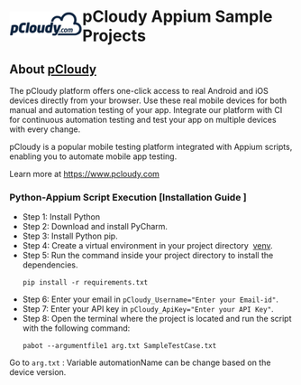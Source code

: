 

<!DOCTYPE html>
<html>
<head>
    <title>pCloudy Appium Sample Projects</title>
    <style>
        h1 {
            display: flex;
            flex-direction: row;
            align-items: center;
        }
        img {
            max-width: 100%;
        }
    </style>
</head>
<body>

<h1><a href="https://www.pcloudy.com" target="_blank" rel="noopener noreferrer"><img src="/images/pcloudy.png"></a><span>pCloudy Appium Sample Projects</span></h1>

<h2>About <a href="https://www.pcloudy.com">pCloudy</a></h2>

<p>The pCloudy platform offers one-click access to real Android and iOS devices directly from your browser. Use these real mobile devices for both manual and automation testing of your app. Integrate our platform with CI for continuous automation testing and test your app on multiple devices with every change.</p>

<p>pCloudy is a popular mobile testing platform integrated with Appium scripts, enabling you to automate mobile app testing.</p>

<p>Learn more at <a href="https://www.pcloudy.com">https://www.pcloudy.com</a></p>

<h3>Python-Appium Script Execution [Installation Guide ]</h3>
<ul>
    <li>Step 1: Install Python </li>
    <li>Step 2: Download and install PyCharm.</li>
    <li>Step 3: Install Python pip.</li>
    <li>Step 4: Create a virtual environment in your project directory&nbsp; <a href="https://docs.python.org/3/library/venv.html">venv</a>.</li>
    <li>Step 5: Run the command inside your project directory to install the dependencies. <pre><code>pip install -r requirements.txt</code></pre> </li>
    <li>Step 6: Enter your email in <code>pCloudy_Username="Enter your Email-id"</code>.</li>
    <li>Step 7: Enter your API key in <code>pCloudy_ApiKey="Enter your API Key"</code>.</li>
    <li>Step 8: Open the terminal where the project is located and run the script with the following command:<pre><code>pabot --argumentfile1 arg.txt SampleTestCase.txt  </code></pre></li>
    
</ul>

<p>Go to <code>arg.txt</code> : Variable automationName can be change based on the device version.</p>

</body>
</html>





    
